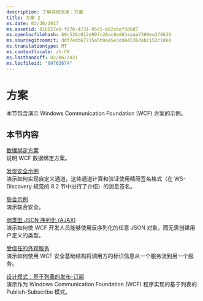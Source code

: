 ```yaml
---
description: 了解详细信息：方案
title: 方案 2
ms.date: 03/30/2017
ms.assetid: 816557e0-f676-4731-95c5-b02cbef3d8d7
ms.openlocfilehash: 69c526c012e097c28ac8e883aaaa7309ea378630
ms.sourcegitcommit: ddf7edb67715a5b9a45e3dd44536dabc153c1de0
ms.translationtype: MT
ms.contentlocale: zh-CN
ms.lasthandoff: 02/06/2021
ms.locfileid: "99703674"
---
```

# <a name="scenario"></a>方案

本节包含演示 Windows Communication Foundation (WCF) 方案的示例。  
  
## <a name="in-this-section"></a>本节内容  

 [数据绑定方案](data-binding-scenarios.md)  
 说明 WCF 数据绑定方案。  
  
 [发现安全示例](discovery-security-sample.md)  
 演示如何实现自定义通道，这些通道计算和验证使用精简签名格式（在 WS-Discovery 规范的 8.2 节中进行了介绍）的消息签名。  
  
 [联合示例](federation-sample.md)  
 演示联合安全。  
  
 [弱类型 JSON 序列化 (AJAX)](weakly-typed-json-serialization-sample.md)  
 演示如何使 WCF 开发人员能够使用反序列化的任意 JSON 对象，而无需创建用户定义的类型。  
  
 [受信任的外观服务](trusted-facade-service.md)  
 演示如何使用 WCF 安全基础结构将调用方的标识信息从一个服务流到另一个服务。  
  
 [设计模式：基于列表的发布-订阅](design-patterns-list-based-publish-subscribe.md)  
 演示作为 Windows Communication Foundation (WCF) 程序实现的基于列表的 Publish-Subscribe 模式。
